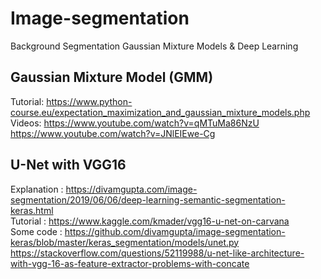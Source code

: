 # Image-segmentation
Background Segmentation Gaussian Mixture Models &amp; Deep Learning

## Gaussian Mixture Model (GMM)

Tutorial: https://www.python-course.eu/expectation_maximization_and_gaussian_mixture_models.php <br>
Videos: https://www.youtube.com/watch?v=qMTuMa86NzU <br>
https://www.youtube.com/watch?v=JNlEIEwe-Cg

## U-Net with VGG16
Explanation : https://divamgupta.com/image-segmentation/2019/06/06/deep-learning-semantic-segmentation-keras.html  <br>
Tutorial : https://www.kaggle.com/kmader/vgg16-u-net-on-carvana  <br>
Some code : https://github.com/divamgupta/image-segmentation-keras/blob/master/keras_segmentation/models/unet.py <br>
            https://stackoverflow.com/questions/52119988/u-net-like-architecture-with-vgg-16-as-feature-extractor-problems-with-concate

